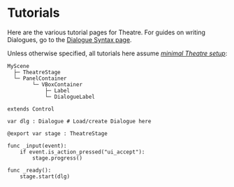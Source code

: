 # Tutorials

Here are the various tutorial pages for Theatre. For guides on writing Dialogues, go to the [Dialogue Syntax page](../class/dialogue/syntax.md).

Unless otherwise specified, all tutorials here assume [_minimal Theatre setup_](minimal_setup/index.md):

```
MyScene
  ├─ TheatreStage
  └─ PanelContainer
        └─ VBoxContainer
            ├─ Label
            └─ DialogueLabel
```

```gdscript
extends Control

var dlg : Dialogue # Load/create Dialogue here

@export var stage : TheatreStage

func _input(event):
    if event.is_action_pressed("ui_accept"):
        stage.progress()

func _ready():
    stage.start(dlg)
```